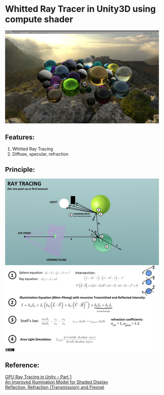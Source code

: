 # Whitted Ray Tracer in Unity3D using compute shader

![DemoScreenShot](Screenshot/1.png)

## Features:
1. Whitted Ray Tracing
2. Diffuse, specular, refraction

## Principle:
![DemoScreenShot](Screenshot/2.jpg)


## Reference:
[GPU Ray Tracing in Unity – Part 1](http://blog.three-eyed-games.com/2018/05/03/gpu-ray-tracing-in-unity-part-1/)   
[An Improved Illumination Model for Shaded Display](https://dl.acm.org/doi/pdf/10.1145/358876.358882)   
[Reflection, Refraction (Transmission) and Fresnel](https://www.scratchapixel.com/lessons/3d-basic-rendering/introduction-to-shading/reflection-refraction-fresnel)
